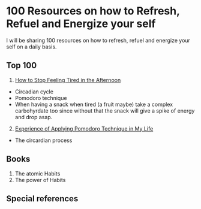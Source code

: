 # 100 Resources on how to Refresh, Refuel and Energize your self
I will be sharing 100 resources on how to refresh, refuel and energize your self on a daily basis.

## Top 100
1. [How to Stop Feeling Tired in the Afternoon](https://www.youtube.com/watch?v=wu95JPidByY&ab_channel=ThomasFrank)
 - Circadian cycle
 - Pomodoro technique
 - When having a snack when tired (a fruit maybe) take a complex carbohyrdate too since without that the snack will give a spike of energy and drop asap.
2. [Experience of Applying Pomodoro Technique in My Life](https://medium.com/@m.munirahmed113/experience-of-applying-pomodoro-technique-in-my-life-86cd128108e9)
 - The circardian process

## Books
1. The atomic Habits
2. The power of Habits

## Special references
